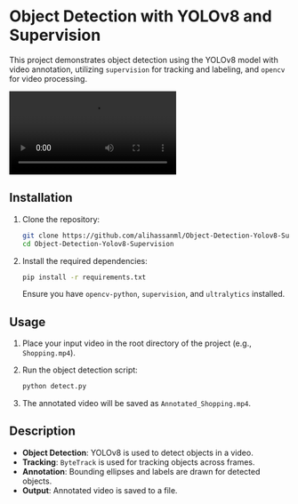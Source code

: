 # Object Detection with YOLOv8 and Supervision

This project demonstrates object detection using the YOLOv8 model with video annotation, utilizing `supervision` for tracking and labeling, and `opencv` for video processing.

![Watch the video](./Annotated.mp4)
## Installation

1. Clone the repository:

   ```bash
   git clone https://github.com/alihassanml/Object-Detection-Yolov8-Supervision.git
   cd Object-Detection-Yolov8-Supervision
   ```

2. Install the required dependencies:

   ```bash
   pip install -r requirements.txt
   ```

   Ensure you have `opencv-python`, `supervision`, and `ultralytics` installed.

## Usage

1. Place your input video in the root directory of the project (e.g., `Shopping.mp4`).

2. Run the object detection script:

   ```bash
   python detect.py
   ```

3. The annotated video will be saved as `Annotated_Shopping.mp4`.

## Description

- **Object Detection**: YOLOv8 is used to detect objects in a video.
- **Tracking**: `ByteTrack` is used for tracking objects across frames.
- **Annotation**: Bounding ellipses and labels are drawn for detected objects.
- **Output**: Annotated video is saved to a file.
